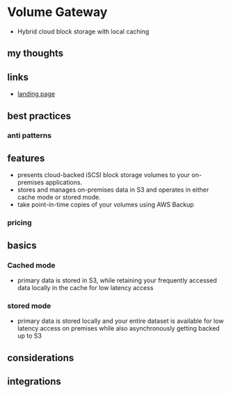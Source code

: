 # Volume Gateway

- Hybrid cloud block storage with local caching

## my thoughts

## links

- [landing page](https://aws.amazon.com/storagegateway/volume/?nc=sn&loc=2&dn=4)

## best practices

### anti patterns

## features

- presents cloud-backed iSCSI block storage volumes to your on-premises applications.
- stores and manages on-premises data in S3 and operates in either cache mode or stored mode.
- take point-in-time copies of your volumes using AWS Backup

### pricing

## basics

### Cached mode

- primary data is stored in S3, while retaining your frequently accessed data locally in the cache for low latency access

### stored mode

- primary data is stored locally and your entire dataset is available for low latency access on premises while also asynchronously getting backed up to S3

## considerations

## integrations
